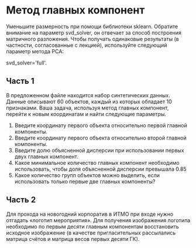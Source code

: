 # Метод главных компонент
Уменьшите размерность при помощи библиотеки sklearn. Обратите внимание на параметр svd_solver, он отвечает за способ построения матричного разложения. Чтобы получать одинаковые результаты (в частности, согласованные с лекцией), используйте следующий параметр метода PCA: 

svd_solver='full'.
## Часть 1
В предложенном файле находится набор синтетических данных. Данные описывают 60 объектов, каждый из которых обладает 10 признаками. Ваша задача, используя метод главных компонент, перейти к новым координатам и найти следующие параметры.
1) Введите координату первого объекта относительно первой главной компоненты.
2) Введите координату первого объекта относительно второй главной компоненты.
3) Введите долю объясненной дисперсии при использовании первых двух главных компонент.
4) Какое минимальное количество главных компонент необходимо использовать, чтобы доля объясненной дисперсии превышала 0.85
5) Какое количество групп объектов можно выделить, если использовать только первые две главных компоненты?

## Часть 2
Для прохода на новогодний корпоратив в ИТМО при входе нужно отгадать «логотип мероприятия». Для получения изображения логотипа необходимо по первым десяти главным компонентам восстановить исходное изображение (в качестве пригласительных рассылались матрица счётов и матрица весов первых десяти ГК).
